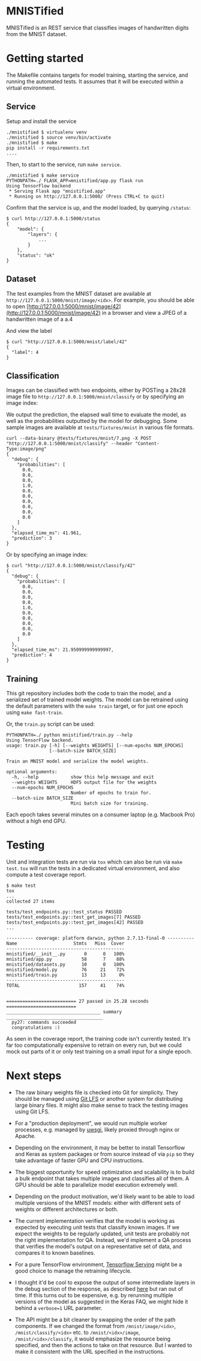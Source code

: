 MNISTified
==========

MNISTified is an REST service that classifies images of handwritten digits from
the MNIST dataset.


# Getting started

The Makefile contains targets for model training, starting the service, and
running the automated tests. It assumes that it will be executed within a
virtual environment.

## Service
Setup and install the service
```shell
./mnistified $ virtualenv venv
./mnistified $ source venv/bin/activate
./mnistified $ make
pip install -r requirements.txt
....
```

Then, to start to the service, run `make service`.
```shell
./mnistified $ make service
PYTHONPATH=./ FLASK_APP=mnistified/app.py flask run
Using TensorFlow backend
 * Serving Flask app "mnistified.app"
 * Running on http://127.0.0.1:5000/ (Press CTRL+C to quit)
```

Confirm that the service is up, and the model loaded, by querying `/status`:
```shell
$ curl http://127.0.0.1:5000/status
{
    "model": {
        "layers": {
            ...
        }
    },
    "status": "ok"
}
```

## Dataset
The test examples from the MNIST dataset are available at
`http://127.0.0.1:5000/mnist/image/<idx>`. For example, you should be able to
open [http://127.0.0.1:5000/mnist/image/42](http://127.0.0.1:5000/mnist/image/42) in a browser and view a JPEG of a
handwritten image of a a.4


And view the label
```shell
$ curl "http://127.0.0.1:5000/mnist/label/42"
{
  "label": 4
}
```
## Classification

Images can be classified with two endpoints, either by POSTing a 28x28 image file to
`http://127.0.0.1:5000/mnist/classify` or by specifying an image index:

We output the prediction, the elapsed wall time to evaluate the model, as well
as the probabilities outputted by the model for debugging. Some sample images
are available at `tests/fixtures/mnist` in various file formats.

```shell
curl --data-binary @tests/fixtures/mnist/7.png -X POST "http://127.0.0.1:5000/mnist/classify" --header "Content-Type:image/png"
{
  "debug": {
    "probabilities": [
      0.0,
      0.0,
      0.0,
      1.0,
      0.0,
      0.0,
      0.0,
      0.0,
      0.0,
      0.0
    ]
  },
  "elapsed_time_ms": 41.961,
  "prediction": 3
}
```

Or by specifying an image index:
```shell
$ curl "http://127.0.0.1:5000/mnist/classify/42"
{
  "debug": {
    "probabilities": [
      0.0,
      0.0,
      0.0,
      0.0,
      1.0,
      0.0,
      0.0,
      0.0,
      0.0,
      0.0
    ]
  },
  "elapsed_time_ms": 21.950999999999997,
  "prediction": 4
}
```

## Training

This git repository includes both the code to train the model, and a serialized
set of trained model weights. The model can be retrained using the default
parameters with the `make train` target, or for just one epoch using `make
fast-train`.

Or, the `train.py` script can be used:

```shell
PYTHONPATH=./ python mnistified/train.py --help
Using TensorFlow backend.
usage: train.py [-h] [--weights WEIGHTS] [--num-epochs NUM_EPOCHS]
                [--batch-size BATCH_SIZE]

Train an MNIST model and serialize the model weights.

optional arguments:
  -h, --help            show this help message and exit
  --weights WEIGHTS     HDF5 output file for the weights
  --num-epochs NUM_EPOCHS
                        Number of epochs to train for.
  --batch-size BATCH_SIZE
                        Mini batch size for training.
```

Each epoch takes several minutes on a consumer laptop (e.g. Macbook Pro) without
a high end GPU.

# Testing

Unit and integration tests are run via `tox` which can also be run via `make
test`. `tox` will run the tests in a dedicated virtual environment, and also
compute a test coverage report.

```shell
$ make test
tox
...
collected 27 items

tests/test_endpoints.py::test_status PASSED
tests/test_endpoints.py::test_get_images[7] PASSED
tests/test_endpoints.py::test_get_images[42] PASSED
...

---------- coverage: platform darwin, python 2.7.13-final-0 ----------
Name                     Stmts   Miss  Cover
--------------------------------------------
mnistified/__init__.py       0      0   100%
mnistified/app.py           58      7    88%
mnistified/datasets.py      10      0   100%
mnistified/model.py         76     21    72%
mnistified/train.py         13     13     0%
--------------------------------------------
TOTAL                      157     41    74%


========================== 27 passed in 25.28 seconds ==========================
___________________________________ summary ____________________________________
  py27: commands succeeded
  congratulations :)
```

As seen in the coverage report, the training code isn't currently tested. It's far too
computationally expensive to retrain on every run, but we could mock out parts of it
or only test training on a small input for a single epoch.

# Next steps

* The raw binary weights file is checked into Git for simplicity. They should be
managed using [Git LFS](https://git-lfs.github.com/) or another system for
distributing large binary files. It might also make sense to track the testing
images using Git LFS.

* For a "production deployment", we would run multiple worker processes, e.g.
managed by [uwsgi](https://uwsgi-docs.readthedocs.io/en/latest/), likely proxied
through nginx or Apache.

* Depending on the environment, it may be better to install Tensorflow and
Keras as system packages or from source instead of via `pip` so they take
advantage of faster GPU and CPU instructions.

* The biggest opportunity for speed optimization and scalability is to build a
bulk endpoint that takes multiple images and classifies all of them. A GPU
should be able to parallelize model execution extremely well.

* Depending on the product motivation, we'd likely want to be able to load
multiple versions of the MNIST models: either with different sets of weights or
different architectures or both.

* The current implementation verifies that the model is working as expected by
executing unit tests that classify known images. If we expect the weights to be
regularly updated, unit tests are probably not the right implementation for QA.
Instead, we'd implement a QA process that verifies the model's output on a
representative set of data, and compares it to known baselines.

* For a pure TensorFlow environment, [Tensorflow
Serving](https://tensorflow.github.io/serving/) might be a good choice to manage
the retraining lifecycle.

* I thought it'd be cool to expose the output of some intermediate layers in the
debug section of the response, as described
[here](https://keras.io/getting-started/faq/#how-can-i-obtain-the-output-of-an-intermediate-layer)
but ran out of time. If this turns out to be expensive, e.g. by rerunning
multiple versions of the model as suggested in the Keras FAQ, we might hide it
behind a `verbose=1` URL parameter.

* The API might be a bit cleaner by swapping the order of the path components.
If we changed the format from `/mnist/image/<idx>`, `/mnist/classify/<idx>` etc.
to `/mnist/<idx>/image`, `/mnist/<idx>/classify`, it would emphasize the
resource being specified, and then the actions to take on that resource. But I
wanted to make it consistent with the URL specified in the instructions.
